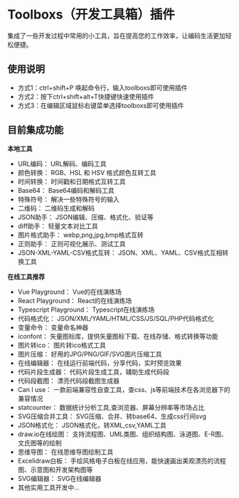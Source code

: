 # Toolboxs（开发工具箱）插件

集成了一些开发过程中常用的小工具，旨在提高您的工作效率，让编码生活更加轻松便捷。

## 使用说明

* 方式1：ctrl+shift+P 唤起命令行，输入toolboxs即可使用插件
* 方式2：按下ctrl+shift+alt+T快捷键快速使用插件
* 方式3：在编辑区域鼠标右键菜单选择toolboxs即可使用插件

## 目前集成功能

**本地工具**
* URL编码： URL解码、编码工具
* 颜色转换： RGB、HSL 和 HSV 格式颜色互转工具
* 时间转换： 时间戳和日期格式互转工具
* Base64： Base64编码和解码工具
* 特殊符号： 解决一些特殊符号的输入
* 二维码： 二维码生成和解码
* JSON助手： JSON编辑、压缩、格式化、验证等
* diff助手： 轻量文本对比工具
* 图片格式助手： webp,png,jpg,bmp格式互转
* 正则助手： 正则可视化展示、测试工具
* JSON-XML-YAML-CSV格式互转： JSON、XML、YAML、CSV格式互相转换工具

**在线工具推荐**
* Vue Playground： Vue的在线演练场
* React Playground： React的在线演练场
* Typescript Playground： Typescript在线演练场
* 代码格式化： JSON/XML/YAML/HTML/CSS/JS/SQL/PHP代码格式化
* 变量命令： 变量命名神器
* iconfont： 矢量图标库，提供矢量图标下载、在线存储、格式转换等功能
* 图片转ico： 图片转ico格式工具
* 图片压缩： 好用的JPG/PNG/GIF/SVG图片压缩工具
* 在线编辑器： 在线运行前端代码，分享代码，实时预览效果
* 代码片段生成器： 代码片段生成工具，辅助生成代码段
* 代码段截图： 漂亮代码段截图生成器
* Can I use： 一款前端兼容性自查工具，查css、js等前端技术在各浏览器下的兼容情况
* statcounter： 数据统计分析工具,查浏览器、屏幕分辨率等市场占比
* SVG压缩合并工具： SVG压缩、合并、转base64、生成css行间svg
* JSON格式化： JSON格式化，转XML,csv,YAML工具
* draw.io在线绘图： 支持流程图、UML类图、组织结构图、泳道图、E-R图、文氏图等的绘制
* 思维导图： 在线思维导图绘制工具
* Excelidraw白板： 手绘风格电子白板在线应用，能快速画出美观漂亮的流程图、示意图和开发架构图等
* SVG编辑器： SVG在线编辑器
* 其他实用工具开发中...